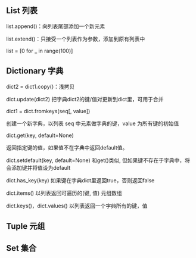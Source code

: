 ## List 列表

list.append()：向列表尾部添加一个新元素

list.extend()：只接受一个列表作为参数，添加到原有列表中

list = [0 for _ in range(100)]

## Dictionary 字典

dict2 = dict1.copy()：浅拷贝

dict.update(dict2)
把字典dict2的键/值对更新到dict里，可用于合并

dict1 = dict.fromkeys(seq[, value])

创建一个新字典，以列表 seq 中元素做字典的键，value 为所有键的初始值

dict.get(key, default=None)

返回指定键的值，如果值不在字典中返回default值。

dict.setdefault(key, default=None)
和get()类似, 但如果键不存在于字典中，将会添加键并将值设为default

dict.has_key(key)
如果键在字典dict里返回true，否则返回false

dict.items()
以列表返回可遍历的(键, 值) 元组数组

dict.keys()，dict.values()
以列表返回一个字典所有的键，值

## Tuple 元组



## Set 集合